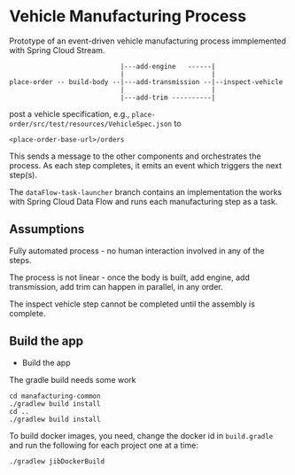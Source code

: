 # Vehicle Manufacturing Process

Prototype of an event-driven vehicle manufacturing process immplemented with Spring Cloud Stream.
```
                            |---add-engine   ------|
                            |                      |
place-order -- build-body --|---add-transmission --|--inspect-vehicle
                            |                      |
                            |---add-trim ----------|
```

post a vehicle specification, e.g., `place-order/src/test/resources/VehicleSpec.json` to

`<place-order-base-url>/orders`

This sends a message to the other components and orchestrates the process. 
As each step completes, it emits an event which triggers the next step(s).
 

The `dataFlow-task-launcher` branch contains an implementation the works with Spring Cloud Data Flow and runs each manufacturing step as a task. 

## Assumptions

Fully automated process - no human interaction involved in any of the steps.

The process is not linear - once the body is built, add engine, add transmission, add trim can happen in parallel, in any order.

The inspect vehicle step cannot be completed until the assembly is complete. 

## Build the app

* Build the app

The gradle build needs some work

```
cd manafacturing-common
./gradlew build install
cd ..
./gradlew build install 
```

To build docker images, you need, change the docker id in `build.gradle` and run the following for each project one at a time:

```
./gradlew jibDockerBuild
```